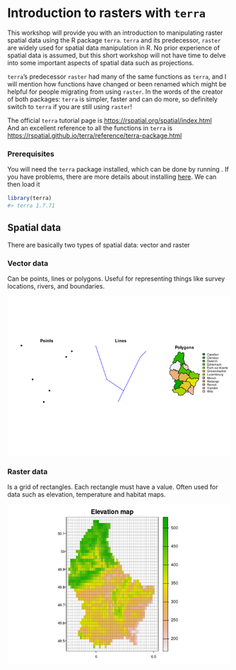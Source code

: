 
<!-- README.md is generated from README.Rmd. Please edit that file -->

# Introduction to rasters with `terra`

This workshop will provide you with an introduction to manipulating
raster spatial data using the R package `terra`. `terra` and its
predecessor, `raster` are widely used for spatial data manipulation in
R. No prior experience of spatial data is assumed, but this short
workshop will not have time to delve into some important aspects of
spatial data such as projections.

`terra`’s predecessor `raster` had many of the same functions as
`terra`, and I will mention how functions have changed or been renamed
which might be helpful for people migrating from using `raster`. In the
words of the creator of both packages: `terra` is simpler, faster and
can do more, so definitely switch to `terra` if you are still using
`raster`!

The official `terra` tutorial page is
<https://rspatial.org/spatial/index.html>  
And an excellent reference to all the functions in `terra` is
<https://rspatial.github.io/terra/reference/terra-package.html>

<!-- badges: start -->
<!-- badges: end -->

### Prerequisites

You will need the `terra` package installed, which can be done by
running . If you have problems, there are more details about installing
[here](https://rspatial.github.io/terra/index.html). We can then load it

``` r
library(terra)
#> terra 1.7.71
```

## Spatial data

There are basically two types of spatial data: vector and raster

### Vector data

Can be points, lines or polygons. Useful for representing things like
survey locations, rivers, and boundaries.

![](README_files/figure-gfm/unnamed-chunk-3-1.png)<!-- -->

### Raster data

Is a grid of rectangles. Each rectangle must have a value. Often used
for data such as elevation, temperature and habitat maps.

![](README_files/figure-gfm/unnamed-chunk-4-1.png)<!-- -->
